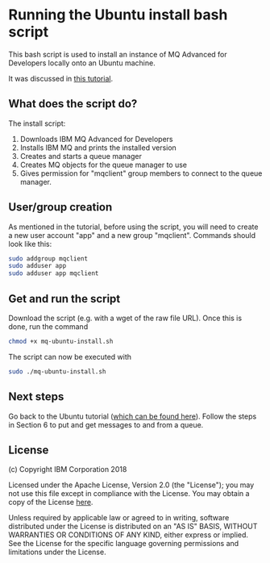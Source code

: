 # Running the Ubuntu install bash script

This bash script is used to install an instance of MQ Advanced for Developers locally onto an Ubuntu machine.

It was discussed in [this tutorial](http://developer.ibm.com/messaging/learn-mq/mq-tutorials/mq-connect-to-queue-manager/#ubuntu).

## What does the script do?

The install script:

1. Downloads IBM MQ Advanced for Developers
2. Installs IBM MQ and prints the installed version
3. Creates and starts a queue manager
4. Creates MQ objects for the queue manager to use
5. Gives permission for "mqclient" group members to connect to the queue manager.

## User/group creation

As mentioned in the tutorial, before using the script, you will need to create a new user account "app" and a new group "mqclient". Commands should look like this:

```bash
sudo addgroup mqclient
sudo adduser app
sudo adduser app mqclient
```

## Get and run the script

Download the script (e.g. with a wget of the raw file URL).
Once this is done, run the command

```bash
chmod +x mq-ubuntu-install.sh
```

The script can now be executed with

```bash
sudo ./mq-ubuntu-install.sh
```

## Next steps

Go back to the Ubuntu tutorial ([which can be found here](http://developer.ibm.com/messaging/learn-mq/mq-tutorials/mq-connect-to-queue-manager/#ubuntu)). Follow the steps in Section 6 to put and get messages to and from a queue.

## License

(c) Copyright IBM Corporation 2018

Licensed under the Apache License, Version 2.0 (the "License");
you may not use this file except in compliance with the License.
You may obtain a copy of the License [here](http://www.apache.org/licenses/LICENSE-2.0).

Unless required by applicable law or agreed to in writing, software
distributed under the License is distributed on an "AS IS" BASIS,
WITHOUT WARRANTIES OR CONDITIONS OF ANY KIND, either express or implied.
See the License for the specific language governing permissions and
limitations under the License.